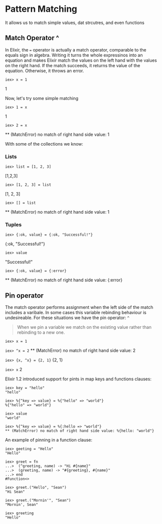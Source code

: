 # Pattern Matching

It allows us to match simple values, dat strcutres, and even functions

## Match Operator ^

In Elixir, the `=` operator is actually a match operator, comparable to the equals sign in algebra.
Writing it turns the whole expressinos into an equation and makes Elixir match the values on the left hand with the values on the right hand.
If the match succeeds, it returns the value of the equation. Otherwise, it throws an error.

`iex> x = 1`

1

Now, let's try some simple matching

`iex> 1 = x`

1

`iex> 2 = x`

\*\* (MatchError) no match of right hand side value: 1

With some of the collections we know:

### Lists

`iex> list = [1, 2, 3]`

[1,2,3]

`iex> [1, 2, 3] = list`

[1, 2, 3]

`iex> [] = list`

\*\* (MatchError) no match of right hand side value: 1

### Tuples

`iex> {:ok, value} = {:ok, "Successful!"}`

{:ok, "Successful!"}

`iex> value`

"Successful!"

`iex> {:ok, value} = {:error}`

\*\* (MatchError) no match of right hand side value: {:error}

## Pin operator

The match operator performs assignment when the left side of the match includes a varibale. In some cases this variable rebinding behaviour is undesireable.
For these situations we have the pin operator: `^`

> When we pin a variable we match on the existing value rather than rebinding to a new one.

`iex> x = 1`

`iex> ^x = 2`
\*\* (MatchError) no match of right hand side value: 2

`iex> {x, ^x} = {2, 1}` {2, 1}

`iex> x` 2

Elixir 1.2 introduced support for pints in map keys and functions clauses:

```
iex> key = "hello"
"hello"

iex> %{^key => value} = %{"hello" => "world"}
%{"hello" => "world"}

iex> value
"world"

iex> %{^key => value} = %{:hello => "world"}
** (MatchError) no match of right hand side value: %{hello: "world"}
```

An example of pinning in a function clause:

```
iex> geeting = "Hello"
"Hello"

iex> greet = fn
...>  (^greeting, name) -> "Hi #{name}"
...>  (greeting, name) -> "#{greeting}, #{name}"
...> end
#Function<>

iex> greet.("Hello", "Sean")
"Hi Sean"

iex> greet.("Mornin'", "Sean")
"Mornin', Sean"

iex> greeting
"Hello"
```
